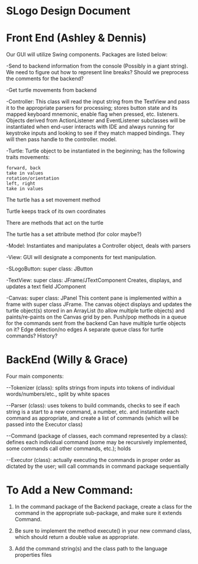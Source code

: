 ﻿SLogo Design Document
=====

Front End (Ashley & Dennis)
===
Our GUI will utilize Swing components. Packages are listed below:

-Send to backend information from the console (Possibly in a giant string). 
We need to figure out how to represent line breaks?
Should we preprocess the comments for the backend?

-Get turtle movements from backend

-Controller: 
This class will read the input string from the TextView and pass it to the appropriate parsers for processing; stores button state and its mapped keyboard mnemonic, enable flag when pressed, etc.
listeners. 
Objects derived from ActionListener and EventListener subclasses will be instantiated when end-user interacts with IDE and always running for keystroke inputs and looking to see if they match mapped bindings.  They will then pass handle to the controller.
model.

-Turtle:
Turtle object to be instantiated in the beginning; has the following traits
movements:

	forward, back
	take in values
	rotation/orientation
	left, right
	take in values

The turtle has a set movement method

Turtle keeps track of its own coordinates

There are methods that act on the turtle

The turtle has a set attribute method (for color maybe?)


-Model:
Instantiates and manipulates a Controller object, deals with parsers

-View:
GUI will designate a components for text manipulation.

-SLogoButton:
super class: JButton

-TextView:
super class: JFrame/JTextComponent
Creates, displays, and updates a text field JComponent

-Canvas:
super class: JPanel
This content pane is implemented within a frame with super class JFrame.  The canvas object displays and updates the turtle object(s) stored in an ArrayList (to allow multiple turtle objects) and paints/re-paints on the Canvas grid by pen.
Push/pop methods in a queue for the commands sent from the backend
Can have multiple turtle objects on it?
Edge detection/no edges
A separate queue class for turtle commands?
History?



BackEnd (Willy & Grace)
===
Four main components:

--Tokenizer (class): splits strings from inputs into tokens of individual words/numbers/etc., split by white spaces

--Parser (class): uses tokens to build commands, checks to see if each string is a start to a new command, a number, etc. and instantiate each command as appropriate, and create a list of commands (which will be passed into the Executor class)

--Command (package of classes, each command represented by a class): defines each individual command (some may be recursively implemented, some commands call other commands, etc.); holds 

--Executor (class): actually executing the commands in proper order as dictated by the user; will call commands in command package sequentially


To Add a New Command:
===

1) In the command package of the Backend package, create a class for the command in the appropriate sub-package, and make sure it extends Command.

2) Be sure to implement the method execute() in your new command class, which should return a double value as appropriate.

3) Add the command string(s) and the class path to the language properties files
